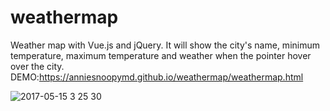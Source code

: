 # weathermap
Weather map with Vue.js and jQuery.
It will show the city's name, minimum temperature, maximum temperature and weather when the pointer hover over the city.
DEMO:https://anniesnoopymd.github.io/weathermap/weathermap.html

![2017-05-15 3 25 30](https://cloud.githubusercontent.com/assets/22999436/26046698/c89508b8-3982-11e7-8473-52f564a1d996.png)


